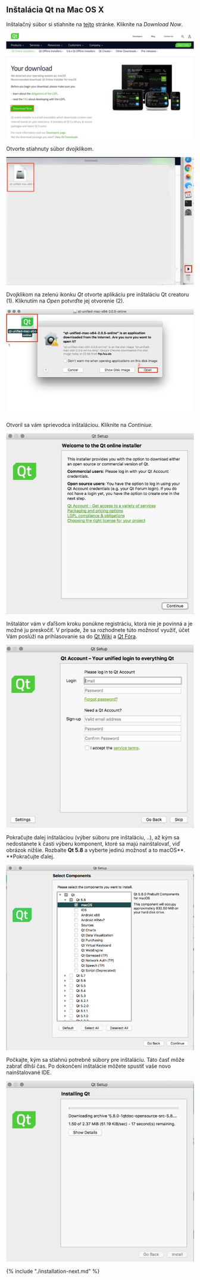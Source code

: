 ## Inštalácia Qt na Mac OS X

Inštalačný súbor si stiahnite na [tejto](https://www.qt.io/download-open-source/) stránke. Kliknite na _Download Now_.

![](/assets/OSX_install0.jpg)

Otvorte stiahnuty súbor dvojklikom.

![](/assets/OSX_install1.jpg)

Dvojklikom na zelenú ikonku _Qt_ otvorte aplikáciu pre inštaláciu Qt creatoru \(1\). Kliknutím na _Open_ potvrďte jej otvorenie \(2\).

![](/assets/OSX_install2.jpg)

Otvoril sa vám sprievodca inštaláciou. Kliknite na _Continiue_.

![](/assets/OSX_install3.jpg)

Inštalátor vám v ďaľšom kroku ponúkne registráciu, ktorá nie je povinná a je možné ju preskočiť. V prípade, že sa rozhodnete túto možnosť využiť, účet Vám poslúži na prihlasovanie sa do [Qt Wiki](https://www.gitbook.com/book/matust/pb071-tutorials/edit#) a [Qt Fóra](https://www.gitbook.com/book/matust/pb071-tutorials/edit#).

![](/assets/OSX_install4.jpg)

Pokračujte dalej inštaláciou \(výber súboru pre inštaláciu, ..\), až kým sa nedostanete k časti výberu komponent, ktoré sa majú nainštalovať, viď obrázok nižšie. Rozbalte **Qt 5.8** a vyberte jedinú možnosť a to macOS**. **Pokračujte ďalej.

![](/assets/OSX_install5.png)

Počkajte, kým sa stiahnú potrebné súbory pre inštaláciu. Táto časť môže zabrať dlhší čas. Po dokončení inštalácie môžete spustiť vaše novo nainštalované IDE.

![](/assets/OSX_install6.jpg)

{% include "./installation-next.md" %}
